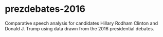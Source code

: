 # prezdebates-2016
Comparative speech analysis for candidates Hillary Rodham Clinton and Donald J. Trump using data drawn from the 2016 presidential debates.
